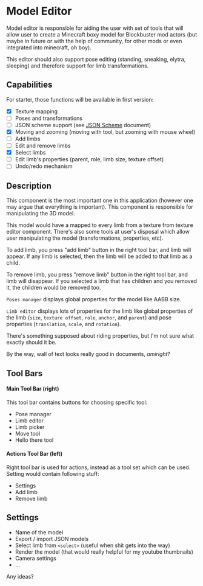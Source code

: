 # Model Editor

Model editor is responsible for aiding the user with set of tools that will 
allow user to create a Minecraft boxy model for Blockbuster mod actors (but 
maybe in future or with the help of community, for other mods or even 
integrated into minecraft, oh boy).

This editor should also support pose editing (standing, sneaking, elytra, 
sleeping) and therefore support for limb transformations.

## Capabilities

For starter, those functions will be available in first version:

* [x] Texture mapping
* [ ] Poses and transformations
* [ ] JSON scheme support (see [JSON Scheme](./JSON-Scheme.md) document)
* [x] Moving and zooming (moving with tool, but zooming with mouse wheel)
* [ ] Add limbs
* [ ] Edit and remove limbs
* [x] Select limbs
* [ ] Edit limb's properties (parent, role, limb size, texture offset)
* [ ] Undo/redo mechanism

## Description

This component is the most important one in this application (however one 
may argue that everything is important). This component is responsible for 
manipulating the 3D model.

This model would have a mapped to every limb from a texture from texture editor 
component. There's also some tools at user's disposal which allow user manipulating 
the model (transformations, properties, etc).

To add limb, you press "add limb" button in the right tool bar, and limb will appear. 
If any limb is selected, then the limb will be added to that limb as a child.

To remove limb, you press "remove limb" button in the right tool bar, and limb will 
disappear. If you selected a limb that has children and you removed it, the children 
would be removed too.

`Poses manager` displays global properties for the model like AABB size.

`Limb editor` displays lots of properties for the limb like global properties of the 
limb (`size`, `texture offset`, `role`, `anchor`, and `parent`) and pose properties 
(`translation`, `scale`, and `rotation`).

There's something supposed about riding properties, but I'm not sure what exactly 
should it be.

By the way, wall of text looks really good in documents, *amiright*?

## Tool Bars

#### Main Tool Bar (right)

This tool bar contains buttons for choosing specific tool:

* Pose manager
* Limb editor
* Limb picker
* Move tool
* Hello there tool

#### Actions Tool Bar (left)

Right tool bar is used for actions, instead as a tool set which can be used. 
Setting would contain following stuff:

* Settings
* Add limb
* Remove limb

## Settings

* Name of the model
* Export / import JSON models
* Select limb from `<select>` (useful when shit gets into the way)
* Render the model (that would really helpful for my youtube thumbnails)
* Camera settings
* ...

Any ideas?